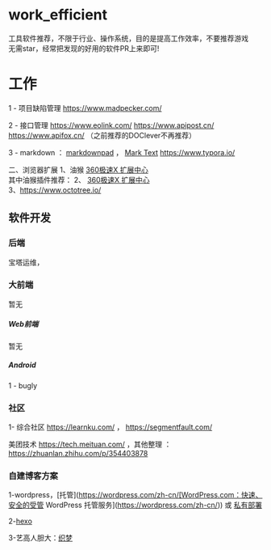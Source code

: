 # work_efficient

 工具软件推荐，不限于行业、操作系统，目的是提高工作效率，不要推荐游戏  
无需star，经常把发现的好用的软件PR上来即可!

# 工作

1 - 项目缺陷管理  https://www.madpecker.com/    

2 - 接口管理 https://www.eolink.com/   https://www.apipost.cn/   https://www.apifox.cn/  （之前推荐的DOClever不再推荐）

3 - markdown ：  [markdownpad](http://markdownpad.com/) ， [ Mark Text](https://marktext.app/)   https://www.typora.io/

 二、浏览器扩展
1、油猴 [360极速X 扩展中心](https://ext.chrome.360.cn/csex_web/index.html#/details?crx_id=dhdgffkkebhmkfjojejmpbldmpobfkfo)  
其中油猴插件推荐：
2、 [360极速X 扩展中心](https://ext.chrome.360.cn/csex_web/index.html#/details?crx_id=chklaanhfefbnpoihckbnefhakgolnmc)  
3、https://www.octotree.io/  



## 软件开发

### 后端

宝塔运维，

### 大前端

暂无

##### Web前端

暂无

##### Android

1 - bugly 

### 社区

1- 综合社区     https://learnku.com/  ， https://segmentfault.com/       

美团技术 https://tech.meituan.com/   ，其他整理 ：  https://zhuanlan.zhihu.com/p/354403878  

### 自建博客方案

1-wordpress，[托管](https://wordpress.com/zh-cn/[WordPress.com：快速、安全的受管 WordPress 托管服务](https://wordpress.com/zh-cn/)) 或 [私有部署](https://cn.wordpress.org/)  

2-[hexo](https://hexo.io/)

3-艺高人胆大：[织梦](http://www.dedecms.com/)
